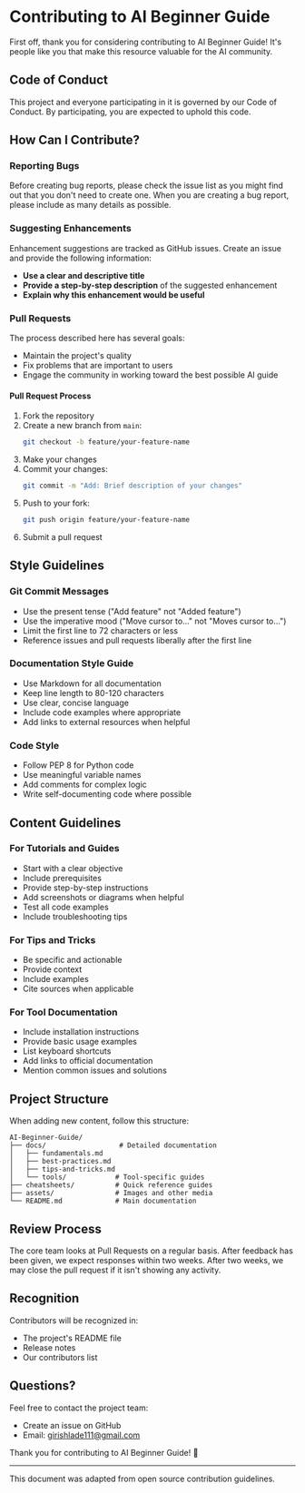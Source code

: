 # Contributing to AI Beginner Guide

First off, thank you for considering contributing to AI Beginner Guide! It's people like you that make this resource valuable for the AI community.

## Code of Conduct

This project and everyone participating in it is governed by our Code of Conduct. By participating, you are expected to uphold this code.

## How Can I Contribute?

### Reporting Bugs

Before creating bug reports, please check the issue list as you might find out that you don't need to create one. When you are creating a bug report, please include as many details as possible.

### Suggesting Enhancements

Enhancement suggestions are tracked as GitHub issues. Create an issue and provide the following information:

- **Use a clear and descriptive title**
- **Provide a step-by-step description** of the suggested enhancement
- **Explain why this enhancement would be useful**

### Pull Requests

The process described here has several goals:

- Maintain the project's quality
- Fix problems that are important to users
- Engage the community in working toward the best possible AI guide

#### Pull Request Process

1. Fork the repository
2. Create a new branch from `main`:
   ```bash
   git checkout -b feature/your-feature-name
   ```
3. Make your changes
4. Commit your changes:
   ```bash
   git commit -m "Add: Brief description of your changes"
   ```
5. Push to your fork:
   ```bash
   git push origin feature/your-feature-name
   ```
6. Submit a pull request

## Style Guidelines

### Git Commit Messages

- Use the present tense ("Add feature" not "Added feature")
- Use the imperative mood ("Move cursor to..." not "Moves cursor to...")
- Limit the first line to 72 characters or less
- Reference issues and pull requests liberally after the first line

### Documentation Style Guide

- Use Markdown for all documentation
- Keep line length to 80-120 characters
- Use clear, concise language
- Include code examples where appropriate
- Add links to external resources when helpful

### Code Style

- Follow PEP 8 for Python code
- Use meaningful variable names
- Add comments for complex logic
- Write self-documenting code where possible

## Content Guidelines

### For Tutorials and Guides

- Start with a clear objective
- Include prerequisites
- Provide step-by-step instructions
- Add screenshots or diagrams when helpful
- Test all code examples
- Include troubleshooting tips

### For Tips and Tricks

- Be specific and actionable
- Provide context
- Include examples
- Cite sources when applicable

### For Tool Documentation

- Include installation instructions
- Provide basic usage examples
- List keyboard shortcuts
- Add links to official documentation
- Mention common issues and solutions

## Project Structure

When adding new content, follow this structure:

```
AI-Beginner-Guide/
├── docs/                  # Detailed documentation
│   ├── fundamentals.md
│   ├── best-practices.md
│   ├── tips-and-tricks.md
│   └── tools/            # Tool-specific guides
├── cheatsheets/          # Quick reference guides
├── assets/               # Images and other media
└── README.md             # Main documentation
```

## Review Process

The core team looks at Pull Requests on a regular basis. After feedback has been given, we expect responses within two weeks. After two weeks, we may close the pull request if it isn't showing any activity.

## Recognition

Contributors will be recognized in:
- The project's README file
- Release notes
- Our contributors list

## Questions?

Feel free to contact the project team:
- Create an issue on GitHub
- Email: girishlade111@gmail.com

Thank you for contributing to AI Beginner Guide! 🚀

---

This document was adapted from open source contribution guidelines.
